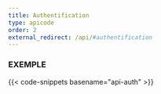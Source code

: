 ```yaml
---
title: Authentification
type: apicode
order: 2
external_redirect: /api/#authentification
---
```

### EXEMPLE
{{< code-snippets basename="api-auth" >}}

